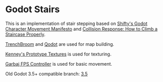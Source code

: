 # Godot Stairs

This is an implementation of stair stepping based on [Shifty's Godot Character Movement Manifesto](https://markdownpastebin.com/?id=d9d61e67f9d64db2bd215f165b931449) and [Collision Response: How to Climb a Staircase Properly](https://thelowrooms.com/articledir/programming_stepclimbing.php).

[TrenchBroom](https://github.com/TrenchBroom/TrenchBroom) and [Qodot](https://github.com/QodotPlugin/Qodot) are used for map building.

[Kenney's Prototype Textures](https://www.kenney.nl/assets/prototype-textures) is used for texturing.

[Garbaj FPS Controller](https://github.com/GarbajYT/godot_updated_fps_controller) is used for basic movement.

Old Godot 3.5+ compatible branch: [3.5](https://github.com/mrezai/GodotStairs/tree/godot-3.5)
